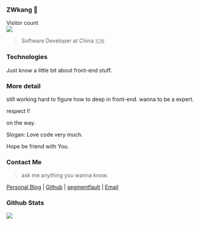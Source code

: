 ### ZWkang 👋

<p> 
  Visitor count<br>
  <img src="https://profile-counter.glitch.me/zwkang/count.svg" />
</p>

> Software Developer at China 🇨🇳

### Technologies

Just know a little bit about front-end stuff.

### More detail 

still working hard to figure how to deep in front-end. wanna to be a expert.

respect !!

on the way.

Slogan: Love code very much. 

Hope be friend with You.

### Contact Me

> ask me anything you wanna know.

[Personal Blog](http://zwkang.com/) | [Github](https://github.com/ZWkang) | [segmentfault](https://segmentfault.com/u/zwkang) | [Email](kang95630#gmail.com)

### Github Stats

![](https://github-readme-stats.vercel.app/api?username=zwkang&hide_title=true&show_icons=true&icon_color=007aff&text_color=333&bg_color=fff)